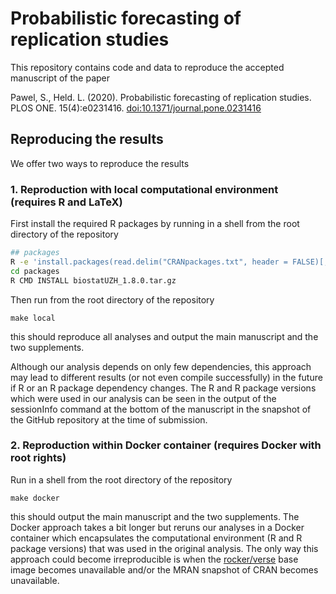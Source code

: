 # Probabilistic forecasting of replication studies

This repository contains code and data to reproduce the accepted manuscript of
the paper

Pawel, S., Held. L. (2020). Probabilistic forecasting of replication studies.
PLOS ONE. 15(4):e0231416.
[doi:10.1371/journal.pone.0231416](https://doi.org/10.1371/journal.pone.0231416)

## Reproducing the results

We offer two ways to reproduce the results

### 1. Reproduction with local computational environment (requires R and LaTeX)

First install the required R packages by running in a shell from the root
directory of the repository

``` sh
## packages
R -e 'install.packages(read.delim("CRANpackages.txt", header = FALSE)[,1])'
cd packages
R CMD INSTALL biostatUZH_1.8.0.tar.gz
```

Then run from the root directory of the repository

``` 
make local
```

this should reproduce all analyses and output the main manuscript and the two
supplements.

Although our analysis depends on only few dependencies, this approach may lead
to different results (or not even compile successfully) in the future if R or an
R package dependency changes. The R and R package versions which were used in
our analysis can be seen in the output of the sessionInfo command at the bottom
of the manuscript in the snapshot of the GitHub repository at the time of
submission.

### 2. Reproduction within Docker container (requires Docker with root rights)

Run in a shell from the root directory of the repository

```
make docker
```

this should output the main manuscript and the two supplements. The Docker
approach takes a bit longer but reruns our analyses in a Docker container which
encapsulates the computational environment (R and R package versions) that was
used in the original analysis. The only way this approach could become
irreproducible is when the [rocker/verse](https://hub.docker.com/r/rocker/verse)
base image becomes unavailable and/or the MRAN snapshot of CRAN becomes
unavailable.

